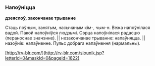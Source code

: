 ### Напоўніцца
**дзеяслоў, закончанае трыванне**

Стаць поўным, занятым, насычаным кім-, чым-н. Вежа напоўнілася вадой. Пакой напоўніўся людзьмі. Сэрца напоўнілася радасцю (пераноснае значэнне). || незакончанае трыванне: напаўняцца. || назоўнік: напаўненне. Пульс добрага напаўнення (нармальны).

<a rel="author">[http://rv-blr.com/](http://rv-blr.com/slounik.jsp?letterId=0&maskId=0&pageId=1822)</a>
